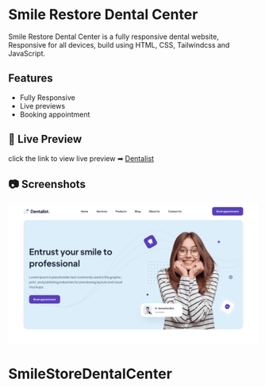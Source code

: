 # Smile Restore Dental Center
Smile Restore Dental Center is a fully responsive dental website, Responsive for all devices, build using HTML, CSS, Tailwindcss and JavaScript.

## Features
- Fully Responsive
- Live previews
- Booking appointment


## 🔗 Live Preview
click the link to view live preview ➡
[Dentalist](https://2awebdeveloper.github.io/dentalist/)


## 📷 Screenshots
![Dentalist Desktop](https://raw.githubusercontent.com/2AWebDeveloper/dentalist/main/assets/images/screenshot-desktop.png)
# SmileStoreDentalCenter
